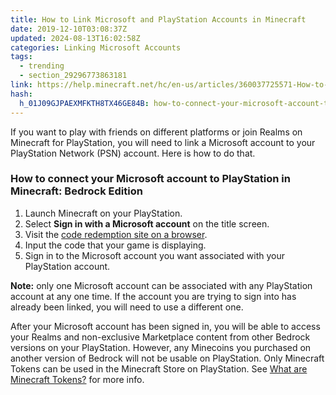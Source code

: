 ```yaml
---
title: How to Link Microsoft and PlayStation Accounts in Minecraft
date: 2019-12-10T03:08:37Z
updated: 2024-08-13T16:02:58Z
categories: Linking Microsoft Accounts
tags:
  - trending
  - section_29296773863181
link: https://help.minecraft.net/hc/en-us/articles/360037725571-How-to-Link-Microsoft-and-PlayStation-Accounts-in-Minecraft
hash:
  h_01J09GJPAEXMFKTH8TX46GE84B: how-to-connect-your-microsoft-account-to-playstation-in-minecraft-bedrock-edition
---
```


If you want to play with friends on different platforms or join Realms on Minecraft for PlayStation, you will need to link a Microsoft account to your PlayStation Network (PSN) account. Here is how to do that.

### How to connect your Microsoft account to PlayStation in Minecraft: Bedrock Edition

1.  Launch Minecraft on your PlayStation.
2.  Select **Sign in with a Microsoft account** on the title screen.
3.  Visit the [code redemption site on a browser](https://login.live.com/oauth20_remoteconnect.srf).
4.  Input the code that your game is displaying.
5.  Sign in to the Microsoft account you want associated with your PlayStation account.

**Note:** only one Microsoft account can be associated with any PlayStation account at any one time. If the account you are trying to sign into has already been linked, you will need to use a different one.

After your Microsoft account has been signed in, you will be able to access your Realms and non-exclusive Marketplace content from other Bedrock versions on your PlayStation. However, any Minecoins you purchased on another version of Bedrock will not be usable on PlayStation. Only Minecraft Tokens can be used in the Minecraft Store on PlayStation. See [What are Minecraft Tokens?](../Minecraft-Marketplace/What-are-Minecraft-Tokens.md) for more info.
